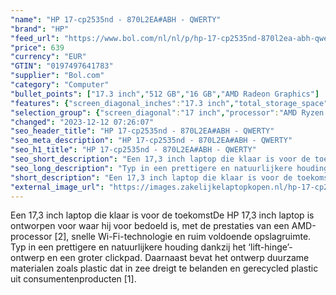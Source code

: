 ```yaml
---
"name": "HP 17-cp2535nd - 870L2EA#ABH - QWERTY"
"brand": "HP"
"feed_url": "https://www.bol.com/nl/nl/p/hp-17-cp2535nd-870l2ea-abh-qwerty/9300000148312144"
"price": 639
"currency": "EUR"
"GTIN": "0197497641783"
"supplier": "Bol.com"
"category": "Computer"
"bullet_points": ["17.3 inch","512 GB","16 GB","AMD Radeon Graphics"]
"features": {"screen_diagonal_inches":"17.3 inch","total_storage_space":"512 GB","memory_size":"16 GB","graphics_card":"AMD Radeon Graphics"}
"selection_group": {"screen_diagonal":"17 inch","processor":"AMD Ryzen 5","changed_price_past_3_days":false,"product_family":"HP 17"}
"changed": "2023-12-12 07:26:07"
"seo_header_title": "HP 17-cp2535nd - 870L2EA#ABH - QWERTY"
"seo_meta_description": "HP 17-cp2535nd - 870L2EA#ABH - QWERTY"
"seo_h1_title": "HP 17-cp2535nd - 870L2EA#ABH - QWERTY"
"seo_short_description": "Een 17,3 inch laptop die klaar is voor de toekomstDe HP 17,3 inch laptop is ontworpen voor waar hij voor bedoeld is, met de prestaties van een AMD-processor [2], snelle Wi-Fi-technologie en ruim voldoende opslagruimte."
"seo_long_description": "Typ in een prettigere en natuurlijkere houding dankzij het ‘lift-hinge’-ontwerp en een groter clickpad. Daarnaast bevat het ontwerp duurzame materialen zoals plastic dat in zee dreigt te belanden en gerecycled plastic uit consumentenproducten [1]."
"short_description": "Een 17,3 inch laptop die klaar is voor de toekomstDe HP 17,3 inch laptop is ontworpen voor waar hij voor bedoeld is, met de prestaties van een AMD-processor [2], snelle Wi-Fi-technologie en ruim voldoende opslagruimte. Typ in een prettigere en natuurlijkere houding dankzij het ‘lift-hinge’-ontwerp en een groter clickpad. Daarnaast bevat het ontwerp duurzame materialen zoals plastic dat in zee dreigt te belanden en gerecycled plastic uit consumentenproducten [1]."
"external_image_url": "https://images.zakelijkelaptopkopen.nl/hp-17-cp2535nd-870l2ea-abh-qwerty.webp"
---
```


Een 17,3 inch laptop die klaar is voor de toekomstDe HP 17,3 inch laptop is ontworpen voor waar hij voor bedoeld is, met de prestaties van een AMD-processor [2], snelle Wi-Fi-technologie en ruim voldoende opslagruimte. Typ in een prettigere en natuurlijkere houding dankzij het ‘lift-hinge’-ontwerp en een groter clickpad. Daarnaast bevat het ontwerp duurzame materialen zoals plastic dat in zee dreigt te belanden en gerecycled plastic uit consumentenproducten [1].